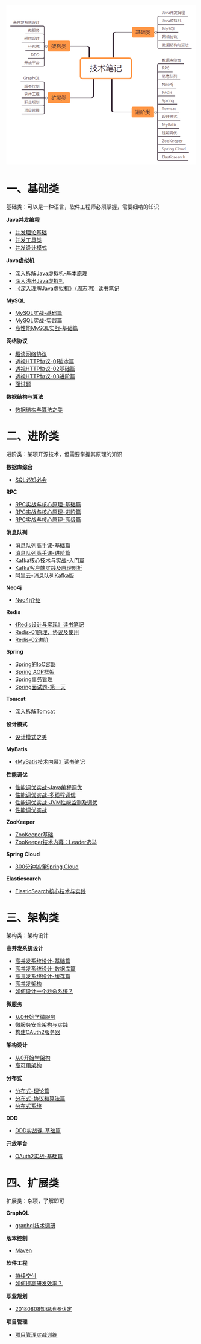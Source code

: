 ![](技术笔记.png)

# 一、基础类

基础类：可以是一种语言，软件工程师必须掌握，需要细啃的知识

**Java并发编程**

- [并发理论基础](A-01%20Java并发编程/[极客时间]-Java并发编程-第1部分-并发理论基础.md)
- [并发工具类](A-01%20Java并发编程/[极客时间]-Java并发编程-第2部分-并发工具类.md)
- [并发设计模式](A-01%20Java并发编程/[极客时间]-Java并发编程-第3部分-并发设计模式.md)

**Java虚拟机**

- [深入拆解Java虚拟机-基本原理](A-02%20Java虚拟机/[极客时间]-深入拆解Java虚拟机-01基本原理.md)
- [深入浅出Java虚拟机](A-02%20Java虚拟机/[拉勾教育]-深入浅出Java虚拟机.md)
- [《深入理解Java虚拟机》（周志明）读书笔记](A-02%20Java虚拟机/《深入理解Java虚拟机》（周志明）读书笔记.md)

**MySQL**

- [MySQL实战-基础篇](A-03%20MySQL/[极客时间]-MySQL实战-01基础篇.md)
- [MySQL实战-实践篇](A-03%20MySQL/[极客时间]-MySQL实战-02实践篇.md)
- [高性能MySQL实战-基础篇](A-03%20MySQL/[拉勾教育]-高性能MySQL实战-01基础篇.md)

**网络协议**

- [趣谈网络协议](A-04%20网络协议/[极客时间]-趣谈网络协议.md)
- [透视HTTP协议-01破冰篇](A-04%20网络协议/[极客时间]透视HTTP协议-01破冰篇.md)
- [透视HTTP协议-02基础篇](A-04%20网络协议/[极客时间]透视HTTP协议-02基础篇.md)
- [透视HTTP协议-03进阶篇](A-04%20网络协议/[极客时间]透视HTTP协议-03进阶篇.md)
- [面试题](A-04%20网络协议/面试题.md)

**数据结构与算法**

- [数据结构与算法之美](A-05%20数据结构与算法/[极客时间]-数据结构与算法之美.md)

# 二、进阶类

进阶类：某项开源技术，但需要掌握其原理的知识

**数据库综合**

- [SQL必知必会](B-01%20数据库综合/[极客时间]-SQL必知必会.md)

**RPC**

- [RPC实战与核心原理-基础篇](B-02%20RPC/[极客时间]-RPC实战与核心原理-01基础篇.md)
- [RPC实战与核心原理-进阶篇](B-02%20RPC/[极客时间]-RPC实战与核心原理-02进阶篇.md)
- [RPC实战与核心原理-高级篇](B-02%20RPC/[极客时间]-RPC实战与核心原理-03高级篇.md)

**消息队列**

- [消息队列高手课-基础篇](B-03%20消息队列/[极客时间]-消息队列高手课-基础篇.md)
- [消息队列高手课-进阶篇](B-03%20消息队列/[极客时间]-消息队列高手课-进阶篇.md)
- [Kafka核心技术与实战-入门篇](B-03%20消息队列/[极客时间]-Kafka核心技术与实战-入门篇.md)
- [Kafka客户端实践及原理剖析](B-03%20消息队列/[极客时间]-Kafka客户端实践及原理剖析.md)
- [阿里云-消息队列Kafka版](B-03%20消息队列/[阿里云]-消息队列Kafka版.md)

**Neo4j**

- [Neo4j介绍](B-04%20Neo4j/[个人整理]-Neo4J基础.md)

**Redis**

- [《Redis设计与实现》读书笔记](B-05%20Redis/《Redis设计与实现》读书笔记.md)
- [Redis-01原理、协议及使用](B-05%20Redis/Redis-01原理、协议及使用.md)
- [Redis-02进阶](B-05%20Redis/Redis-02进阶.md)

**Spring**

- [Spring的IoC容器](B-06%20Spring/《Spring揭秘》第二部分-Spring的IoC容器.md)
- [Spring AOP框架](B-06%20Spring/《Spring揭秘》第三部分-Spring%20AOP框架.md)
- [Spring事务管理](B-06%20Spring/《Spring揭秘》第五部分-事务管理.md)
- [Spring面试题-第一天](B-06%20Spring/Spring面试题-第一天.md)

**Tomcat**

- [深入拆解Tomcat](B-07%20Tomcat/[极客时间]-深入拆解Tomcat.md)

**设计模式**

- [设计模式之美](B-08%20设计模式/[极客时间]-设计模式之美.md)

**MyBatis**

- [《MyBatis技术内幕》读书笔记](B-09%20MyBatis/《MyBatis技术内幕》读书笔记.md)

**性能调优**

- [性能调优实战-Java编程调优](B-10%20性能调优/[极客时间]-性能调优实战-01Java编程调优.md)
- [性能调优实战-多线程调优](B-10%20性能调优/[极客时间]-性能调优实战-02多线程调优.md)
- [性能调优实战-JVM性能监测及调优](B-10%20性能调优/[极客时间]-性能调优实战-03JVM性能监测及调优.md)
- [性能调优实战](B-10%20性能调优/[网络博客]-性能调优实战.md)

**ZooKeeper**

- [ZooKeeper基础](B-11%20ZooKeeper/[个人整理]ZooKeeper学习笔记.md)
- [ZooKeeper技术内幕：Leader选举](B-11%20ZooKeeper/ZooKeeper技术内幕：Leader选举.md)

**Spring Cloud**

- [300分钟搞懂Spring Cloud](B-12%20Spring%20Cloud/[拉勾教育]-300分钟搞懂Spring%20Cloud.md)

**Elasticsearch**

- [ElasticSearch核心技术与实践](B-13%20Elasticsearch/[geek]-ElasticSearch核心技术与实践.md)

# 三、架构类

架构类：架构设计

**高并发系统设计**

- [高并发系统设计-基础篇](C-01%20高并发系统设计/[极客时间]-高并发系统设计-01基础篇.md)
- [高并发系统设计-数据库篇](C-01%20高并发系统设计/[极客时间]-高并发系统设计-02数据库篇.md)
- [高并发系统设计-缓存篇](C-01%20高并发系统设计/[极客时间]-高并发系统设计-03缓存篇.md)
- [高并发架构](C-01%20高并发系统设计/[advanced-java]-高并发架构.md)
- [如何设计一个秒杀系统？](C-01%20高并发系统设计/[极客时间]-如何设计一个秒杀系统？.md)

**微服务**

- [从0开始学微服务](C-02%20微服务/[极客时间]-从0开始学微服务.md)
- [微服务安全架构与实践](C-03%20架构设计/[极客时间]-01微服务安全架构与实践.md)
- [构建OAuth2服务器](C-03%20架构设计/[极客时间]-08构建OAuth2服务器.md)

**架构设计**

- [从0开始学架构](C-03%20架构设计/[极客时间]-从0开始学架构.md)
- [高可用架构](C-03%20架构设计/[advanced-java]-高可用架构.md)

**分布式**

- [分布式-理论篇](c-04%20分布式/分布式-01理论篇.md)
- [分布式-协议和算法篇](c-04%20分布式/分布式-02协议和算法篇.md)
- [分布式系统](c-04%20分布式/[advanced-java]-分布式系统.md)

**DDD**

- [DDD实战课-基础篇](c-05%20DDD/[极客时间]-DDD实战课-01基础篇.md)

**开放平台**

- [OAuth2实战-基础篇](c-06%20开放平台/[极客时间]-OAuth2实战-基础篇.md)

# 四、扩展类

扩展类：杂项，了解即可

**GraphQL**

- [graphql技术调研](D-01%20GraphQL/[graphql.cn]-调研graphql技术.md)

**版本控制**

- [Maven](D-02%20版本控制/[RUNOOB]-Maven教程.md)

**软件工程**

- [持续交付](D-03%20软件工程/[极客时间]-持续交付.md)
- [如何提高研发效率？](D-03%20软件工程/[极客时间]-如何提高研发效率？.md)

**职业规划**

- [20180808知识地图认定](D-04%20职业规划/20180808知识地图认定--整理.md)

**项目管理**

- [项目管理实战训练](D-06%20项目管理/[授客学堂]-项目管理实战训练.md)